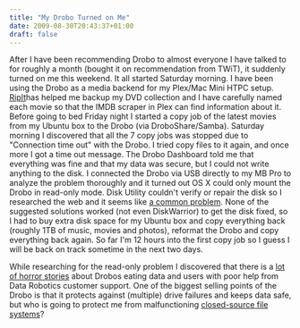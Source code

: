 ```yaml
---
title: "My Drobo Turned on Me"
date: 2009-08-30T20:43:37+01:00
draft: false
---
```


After I have been recommending Drobo to almost everyone I have talked to for roughly a month (bought it on recommendation from TWiT), it suddenly turned on me this weekend. It all started Saturday morning. I have been using the Drobo as a media backend for my Plex/Mac Mini HTPC setup. [RipIt](http://ripitapp.com/)has helped me backup my DVD collection and I have carefully named each movie so that the IMDB scraper in Plex can find information about it. Before going to bed Friday night I started a copy job of the latest movies from my Ubuntu box to the Drobo (via DroboShare/Samba). Saturday morning I discovered that all the 7 copy jobs was stopped due to "Connection time out" with the Drobo. I tried copy files to it again, and once more I got a time out message. The Drobo Dashboard told me that everything was fine and that my data was secure, but I could not write anything to the disk. I connected the Drobo via USB directly to my MB Pro to analyze the problem thoroughly and it turned out OS X could only mount the Drobo in read-only mode. Disk Utility couldn't verify or repair the disk so I researched the web and it seems like [a common problem](http://support.datarobotics.com/app/answers/detail/a_id/42). None of the suggested solutions worked (not even DiskWarrior) to get the disk fixed, so I had to buy extra disk space for my Ubuntu box and copy everything back (roughly 1TB of music, movies and photos), reformat the Drobo and copy everything back again. So far I'm 12 hours into the first copy job so I guess I will be back on track sometime in the next two days.

While researching for the read-only problem I discovered that there is a [lot of horror stories](http://www.google.com/search?hl=en&client=safari&rls=en&q=drobo+horror+stories&aq=f&oq=&aqi=g1) about Drobos eating data and users with poor help from Data Robotics customer support. One of the biggest selling points of the Drobo is that it protects against (multiple) drive failures and keeps data safe, but who is going to protect me from malfunctioning [closed-source file systems](http://photobusinessforum.blogspot.com/2008/02/beware-drobo-storage-system.html)?